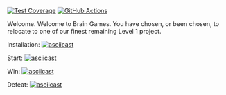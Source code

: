 [![Test Coverage](https://api.codeclimate.com/v1/badges/a99a88d28ad37a79dbf6/test_coverage)](https://codeclimate.com/github/codeclimate/codeclimate/test_coverage)
[![GitHub Actions](https://img.shields.io/endpoint.svg?url=https%3A%2F%2Factions-badge.atrox.dev%2Fatrox%2Fsync-dotenv%2Fbadge)](https://github.com/PaulG17/python-project-lvl1/actions)

Welcome. Welcome to Brain Games. You have chosen, or been chosen, to relocate to one of our finest remaining Level 1 project.

 
Installation:
[![asciicast](https://asciinema.org/a/365080.svg)](https://asciinema.org/a/365080)

Start:
[![asciicast](https://asciinema.org/a/365077.svg)](https://asciinema.org/a/365077)

Win:
[![asciicast](https://asciinema.org/a/365085.svg)](https://asciinema.org/a/365085)

Defeat:
[![asciicast](https://asciinema.org/a/365087.svg)](https://asciinema.org/a/365087)